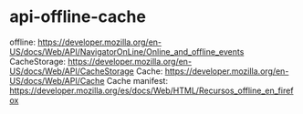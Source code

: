 # api-offline-cache

offline: https://developer.mozilla.org/en-US/docs/Web/API/NavigatorOnLine/Online_and_offline_events
CacheStorage: https://developer.mozilla.org/en-US/docs/Web/API/CacheStorage
Cache: https://developer.mozilla.org/en-US/docs/Web/API/Cache
Cache manifest: https://developer.mozilla.org/es/docs/Web/HTML/Recursos_offline_en_firefox
